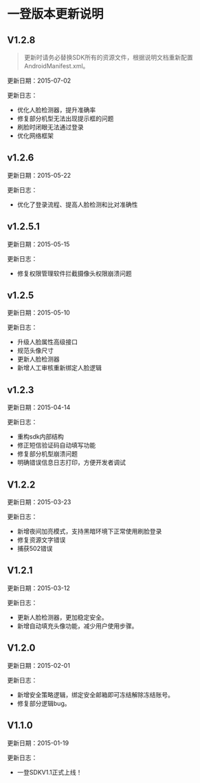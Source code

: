 # 一登版本更新说明



## V1.2.8 

> 更新时请务必替换SDK所有的资源文件，根据说明文档重新配置AndroidManifest.xml。

更新日期：2015-07-02

更新日志：

- 优化人脸检测器，提升准确率
- 修复部分机型无法出现提示框的问题
- 刷脸时闭眼无法通过登录
- 优化网络框架


## v1.2.6 
更新日期：2015-05-22

更新日志：

- 优化了登录流程、提高人脸检测和比对准确性

## v1.2.5.1
更新日期：2015-05-15

更新日志：

- 修复权限管理软件拦截摄像头权限崩溃问题

## v1.2.5
更新日期：2015-05-10

更新日志：

- 升级人脸属性高级接口
- 规范头像尺寸
- 更新人脸检测器
- 新增人工审核重新绑定人脸逻辑


## v1.2.3
更新日期：2015-04-14

更新日志：

- 重构sdk内部结构
- 修正短信验证码自动填写功能
- 修复部分机型崩溃问题
- 明确错误信息日志打印，方便开发者调试

## V1.2.2
更新日期：2015-03-23

更新日志：

- 新增夜间加亮模式，支持黑暗环境下正常使用刷脸登录
- 修复资源文字错误
- 捕获502错误

## V1.2.1 
更新日期：2015-03-12

更新日志：

- 更新人脸检测器，更加稳定安全。
- 新增自动填充头像功能，减少用户使用步骤。

## V1.2.0 
更新日期：2015-02-01

更新日志：

- 新增安全策略逻辑，绑定安全邮箱即可冻结解除冻结账号。
- 修复部分逻辑bug。


## V1.1.0 
更新日期：2015-01-19

更新日志：

- 一登SDKV1.1正式上线！

